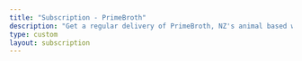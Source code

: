 ```yaml
---
title: "Subscription - PrimeBroth"
description: "Get a regular delivery of PrimeBroth, NZ's animal based wellness drink"
type: custom
layout: subscription
---
```




